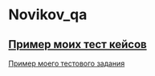 # Novikov_qa

[Пример моих тест кейсов](https://docs.google.com/spreadsheets/d/1kxPqfbDelMwhRkA7OjRTY_QarOs6gigoeINXUg0CPu8/edit?usp=sharing)
---
[Пример моего тестового задания](https://docs.google.com/spreadsheets/d/1FAqRu8yKA_RXOfhIvB1z94U2ijTbExI0hEuiGniQkpc/edit?usp=sharing) 

